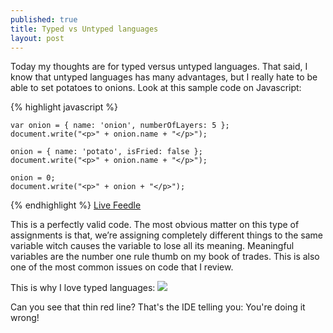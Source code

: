 ```yaml
---
published: true
title: Typed vs Untyped languages
layout: post
---
```


Today my thoughts are for typed versus untyped languages. That said, I know that untyped languages has many advantages, but I really hate to be able to set potatoes to onions. 
Look at this sample code on Javascript:

{% highlight javascript %}
    
    var onion = { name: 'onion', numberOfLayers: 5 };
    document.write("<p>" + onion.name + "</p>");
    
    onion = { name: 'potato', isFried: false };
    document.write("<p>" + onion.name + "</p>");
    
    onion = 0;
    document.write("<p>" + onion + "</p>");
    
{% endhighlight %}
[Live Feedle](http://jsfiddle.net/kappy/dLYYd/)

This is a perfectly valid code. The most obvious matter on this type of assignments is that, we’re assigning completely different things to the same variable witch causes the variable to lose all its meaning. Meaningful variables are the number one rule thumb on my book of trades. This is also one of the most common issues on code that I review.

This is why I love typed languages:
![](http://www.kspace.pt/images/blog/typeLanguage_zps682579fc.PNG)

Can you see that thin red line? That's the IDE telling you: You're doing it wrong!
